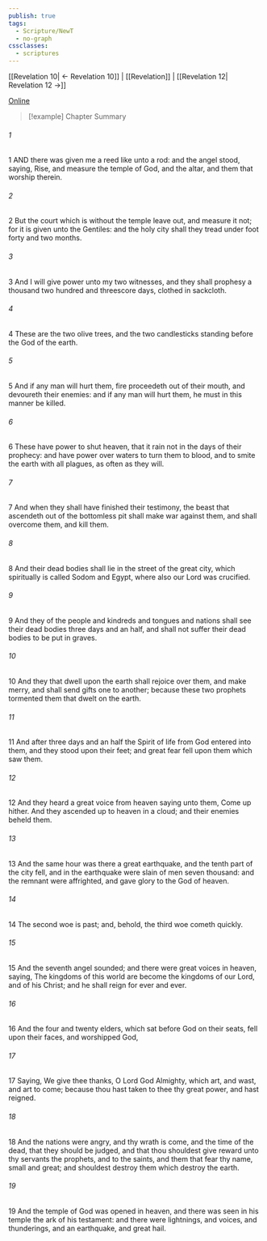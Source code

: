 ```yaml
---
publish: true
tags:
  - Scripture/NewT
  - no-graph
cssclasses:
  - scriptures
---
```

[[Revelation 10| ← Revelation 10]] | [[Revelation]] | [[Revelation 12| Revelation 12 →]]

[Online](https://churchofjesuschrist.org/study/scriptures/nt/rev/11?lang=eng)

>[!example] Chapter Summary
>
###### 1
1 AND there was given me a reed like unto a rod: and the angel stood, saying, Rise, and measure the temple of God, and the altar, and them that worship therein.
###### 2
2 But the court which is without the temple leave out, and measure it not; for it is given unto the Gentiles: and the holy city shall they tread under foot forty and two months.
###### 3
3 And I will give power unto my two witnesses, and they shall prophesy a thousand two hundred and threescore days, clothed in sackcloth.
###### 4
4 These are the two olive trees, and the two candlesticks standing before the God of the earth.
###### 5
5 And if any man will hurt them, fire proceedeth out of their mouth, and devoureth their enemies: and if any man will hurt them, he must in this manner be killed.
###### 6
6 These have power to shut heaven, that it rain not in the days of their prophecy: and have power over waters to turn them to blood, and to smite the earth with all plagues, as often as they will.
###### 7
7 And when they shall have finished their testimony, the beast that ascendeth out of the bottomless pit shall make war against them, and shall overcome them, and kill them.
###### 8
8 And their dead bodies shall lie in the street of the great city, which spiritually is called Sodom and Egypt, where also our Lord was crucified.
###### 9
9 And they of the people and kindreds and tongues and nations shall see their dead bodies three days and an half, and shall not suffer their dead bodies to be put in graves.
###### 10
10 And they that dwell upon the earth shall rejoice over them, and make merry, and shall send gifts one to another; because these two prophets tormented them that dwelt on the earth.
###### 11
11 And after three days and an half the Spirit of life from God entered into them, and they stood upon their feet; and great fear fell upon them which saw them.
###### 12
12 And they heard a great voice from heaven saying unto them, Come up hither. And they ascended up to heaven in a cloud; and their enemies beheld them.
###### 13
13 And the same hour was there a great earthquake, and the tenth part of the city fell, and in the earthquake were slain of men seven thousand: and the remnant were affrighted, and gave glory to the God of heaven.
###### 14
14 The second woe is past; and, behold, the third woe cometh quickly.
###### 15
15 And the seventh angel sounded; and there were great voices in heaven, saying, The kingdoms of this world are become the kingdoms of our Lord, and of his Christ; and he shall reign for ever and ever.
###### 16
16 And the four and twenty elders, which sat before God on their seats, fell upon their faces, and worshipped God,
###### 17
17 Saying, We give thee thanks, O Lord God Almighty, which art, and wast, and art to come; because thou hast taken to thee thy great power, and hast reigned.
###### 18
18 And the nations were angry, and thy wrath is come, and the time of the dead, that they should be judged, and that thou shouldest give reward unto thy servants the prophets, and to the saints, and them that fear thy name, small and great; and shouldest destroy them which destroy the earth.
###### 19
19 And the temple of God was opened in heaven, and there was seen in his temple the ark of his testament: and there were lightnings, and voices, and thunderings, and an earthquake, and great hail.



